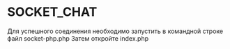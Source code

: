 # SOCKET_CHAT
Для успешного соединения необходимо запустить в командной строке файл socket-php.php
Затем откройте index.php
